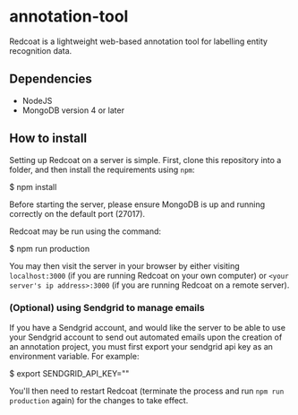 # annotation-tool

Redcoat is a lightweight web-based annotation tool for labelling entity recognition data.


## Dependencies

- NodeJS
- MongoDB version 4 or later

## How to install

Setting up Redcoat on a server is simple. First, clone this repository into a folder, and then install the requirements using `npm`:

$ npm install

Before starting the server, please ensure MongoDB is up and running correctly on the default port (27017). 

Redcoat may be run using the command:

$ npm run production

You may then visit the server in your browser by either visiting `localhost:3000` (if you are running Redcoat on your own computer) or `<your server's ip address>:3000` (if you are running Redcoat on a remote server).

### (Optional) using Sendgrid to manage emails

If you have a Sendgrid account, and would like the server to be able to use your Sendgrid account to send out automated emails upon the creation of an annotation project, you must first export your sendgrid api key as an environment variable. For example:

$ export SENDGRID_API_KEY="<your sendgrid api key>"
	
You'll then need to restart Redcoat (terminate the process and run `npm run production` again) for the changes to take effect.






